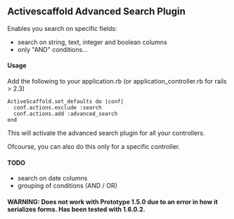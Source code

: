 ## Activescaffold Advanced Search Plugin

Enables you search on specific fields:

* search on string, text, integer and boolean columns
* only "AND" conditions...

    
    

#### Usage

Add the following to your application.rb (or application_controller.rb for rails > 2.3)

    ActiveScaffold.set_defaults do |conf|
      conf.actions.exclude :search
      conf.actions.add :advanced_search
    end


This will activate the advanced search plugin for all your controllers.

Ofcourse, you can also do this only for a specific controller.

    
    

#### TODO

* search on date columns
* grouping of conditions (AND / OR)

    
    
#### WARNING: Does not work with Prototype 1.5.0 due to an error in how it serializes forms. Has been tested with 1.6.0.2.